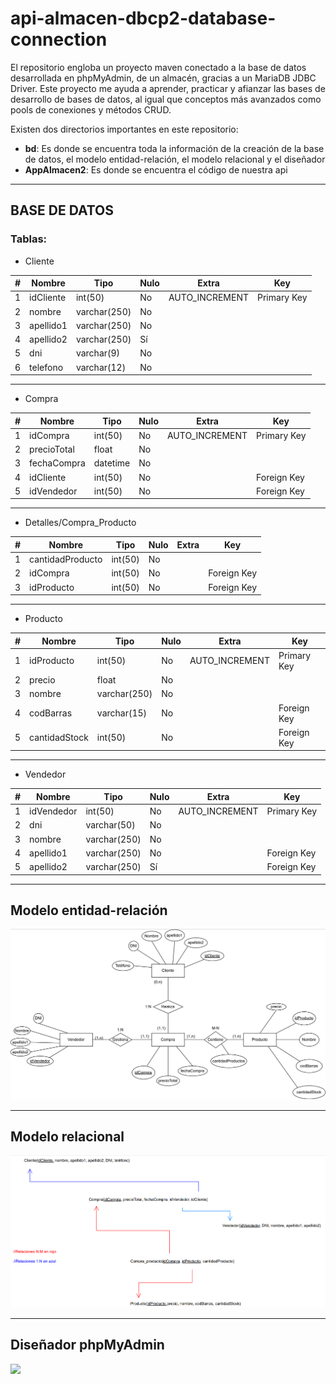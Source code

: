 # api-almacen-dbcp2-database-connection

El repositorio engloba un proyecto maven conectado a la base de datos desarrollada en phpMyAdmin, de un almacén, gracias a un MariaDB JDBC Driver. Este proyecto me ayuda a aprender, practicar y afianzar las bases de desarrollo de bases de datos, al igual que conceptos más avanzados como pools de conexiones y métodos CRUD.

Existen dos directorios importantes en este repositorio:
- **bd**: Es donde se encuentra toda la información de la creación de la base de datos, el modelo entidad-relación, el modelo relacional y el diseñador
- **AppAlmacen2**: Es donde se encuentra el código de nuestra api

---
## BASE DE DATOS

### Tablas:
- Cliente

| # | Nombre | Tipo | Nulo | Extra | Key |
|----------|----------|----------|----------|----------|----------|
| 1 | idCliente    | int(50)   | No   | AUTO_INCREMENT | Primary Key |
| 2 | nombre    | varchar(250)   | No   |   |   |
| 3 | apellido1    | varchar(250)   | No   |   |   |
| 4 | apellido2    | varchar(250)   | Sí   |   |   |
| 5 | dni    | varchar(9)   | No   |   |   |
| 6 | telefono    | varchar(12)   | No   |   |   |
---

- Compra

| # | Nombre | Tipo | Nulo | Extra | Key |
|----------|----------|----------|----------|----------|----------|
| 1 | idCompra    | int(50)   | No   | AUTO_INCREMENT | Primary Key |
| 2 | precioTotal    | float   | No   |   |   |
| 3 | fechaCompra    | datetime   | No   |   |   |
| 4 | idCliente    | int(50)   | No   |   | Foreign Key  |
| 5 | idVendedor    | int(50)   | No   |   | Foreign Key  |
---

- Detalles/Compra_Producto

| # | Nombre | Tipo | Nulo | Extra | Key |
|----------|----------|----------|----------|----------|----------|
| 1 | cantidadProducto    | int(50)   | No   |  |  |
| 2 | idCompra    | int(50)   | No   |   | Foreign Key  |
| 3 | idProducto    | int(50)   | No   |   | Foreign Key  |
---

- Producto

| # | Nombre | Tipo | Nulo | Extra | Key |
|----------|----------|----------|----------|----------|----------|
| 1 | idProducto    | int(50)   | No   | AUTO_INCREMENT | Primary Key |
| 2 | precio    | float   | No   |   |   |
| 3 | nombre    | varchar(250)   | No   |   |   |
| 4 | codBarras    | varchar(15)   | No   |   | Foreign Key  |
| 5 | cantidadStock    | int(50)   | No   |   | Foreign Key  |
---

- Vendedor

| # | Nombre | Tipo | Nulo | Extra | Key |
|----------|----------|----------|----------|----------|----------|
| 1 | idVendedor    | int(50)   | No   | AUTO_INCREMENT | Primary Key |
| 2 | dni    | varchar(50)   | No   |   |   |
| 3 | nombre    | varchar(250)   | No   |   |   |
| 4 | apellido1    | varchar(250)   | No   |   | Foreign Key  |
| 5 | apellido2    | varchar(250)   | Sí   |   | Foreign Key  |
---

## Modelo entidad-relación
![My Image](bd/modelo-entidad-relacion.png)

---
## Modelo relacional
![My Image](bd/modelo-relacional.png)

---
## Diseñador phpMyAdmin
<a href="url"><img src="https://github.com/CrisCorreaS/api-almacen-dbcp2-database-connection/blob/main/bd/dise%C3%B1ador-phpMyAdmin.png" align="left" height="400"></a>

